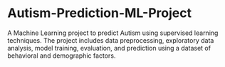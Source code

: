 # Autism-Prediction-ML-Project
A Machine Learning project to predict Autism using supervised learning techniques. The project includes data preprocessing, exploratory data analysis, model training, evaluation, and prediction using a dataset of behavioral and demographic factors.

